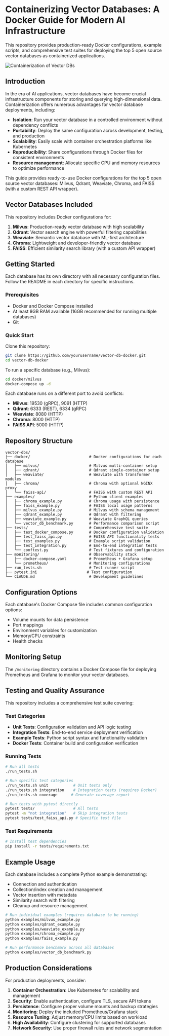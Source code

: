 # Containerizing Vector Databases: A Docker Guide for Modern AI Infrastructure

This repository provides production-ready Docker configurations, example scripts, and comprehensive test suites for deploying the top 5 open source vector databases as containerized applications.

![Containerization of Vector DBs](/docu/container.jpeg)


## Introduction

In the era of AI applications, vector databases have become crucial infrastructure components for storing and querying high-dimensional data. Containerization offers numerous advantages for vector database deployments, including:

- **Isolation**: Run your vector database in a controlled environment without dependency conflicts
- **Portability**: Deploy the same configuration across development, testing, and production
- **Scalability**: Easily scale with container orchestration platforms like Kubernetes
- **Reproducibility**: Share configurations through Docker files for consistent environments
- **Resource management**: Allocate specific CPU and memory resources to optimize performance

This guide provides ready-to-use Docker configurations for the top 5 open source vector databases: Milvus, Qdrant, Weaviate, Chroma, and FAISS (with a custom REST API wrapper).

## Vector Databases Included

This repository includes Docker configurations for:

1. **Milvus**: Production-ready vector database with high scalability
2. **Qdrant**: Vector search engine with powerful filtering capabilities
3. **Weaviate**: Semantic vector database with ML-first architecture
4. **Chroma**: Lightweight and developer-friendly vector database
5. **FAISS**: Efficient similarity search library (with a custom API wrapper)

## Getting Started

Each database has its own directory with all necessary configuration files. Follow the README in each directory for specific instructions.

### Prerequisites

- Docker and Docker Compose installed
- At least 8GB RAM available (16GB recommended for running multiple databases)
- Git

### Quick Start

Clone this repository:

```bash
git clone https://github.com/yourusername/vector-db-docker.git
cd vector-db-docker
```

To run a specific database (e.g., Milvus):

```bash
cd docker/milvus
docker-compose up -d
```

Each database runs on a different port to avoid conflicts:
- **Milvus**: 19530 (gRPC), 9091 (HTTP)
- **Qdrant**: 6333 (REST), 6334 (gRPC)  
- **Weaviate**: 8080 (HTTP)
- **Chroma**: 8000 (HTTP)
- **FAISS API**: 5000 (HTTP)

## Repository Structure

```
vector-dbs/
├── docker/                          # Docker configurations for each database
│   ├── milvus/                      # Milvus multi-container setup
│   ├── qdrant/                      # Qdrant single-container setup  
│   ├── weaviate/                    # Weaviate with transformer modules
│   ├── chroma/                      # Chroma with optional NGINX proxy
│   └── faiss-api/                   # FAISS with custom REST API
├── examples/                        # Python client examples
│   ├── chroma_example.py            # Chroma usage with persistence
│   ├── faiss_example.py             # FAISS local usage patterns
│   ├── milvus_example.py            # Milvus with schema management
│   ├── qdrant_example.py            # Qdrant with filtering
│   ├── weaviate_example.py          # Weaviate GraphQL queries
│   └── vector_db_benchmark.py       # Performance comparison script
├── tests/                           # Comprehensive test suite
│   ├── test_docker_compose.py       # Docker configuration validation
│   ├── test_faiss_api.py            # FAISS API functionality tests
│   ├── test_examples.py             # Example script validation
│   ├── test_integration.py          # End-to-end integration tests
│   └── conftest.py                  # Test fixtures and configuration
├── monitoring/                      # Observability stack
│   ├── docker-compose.yaml          # Prometheus + Grafana setup
│   └── prometheus/                  # Monitoring configurations
├── run_tests.sh                     # Test runner script
├── pytest.ini                      # Test configuration
└── CLAUDE.md                        # Development guidelines
```


## Configuration Options

Each database's Docker Compose file includes common configuration options:

- Volume mounts for data persistence
- Port mappings
- Environment variables for customization
- Memory/CPU constraints
- Health checks

## Monitoring Setup

The `/monitoring` directory contains a Docker Compose file for deploying Prometheus and Grafana to monitor your vector databases. 

## Testing and Quality Assurance

This repository includes a comprehensive test suite covering:

### Test Categories
- **Unit Tests**: Configuration validation and API logic testing
- **Integration Tests**: End-to-end service deployment verification
- **Example Tests**: Python script syntax and functionality validation
- **Docker Tests**: Container build and configuration verification

### Running Tests
```bash
# Run all tests
./run_tests.sh

# Run specific test categories
./run_tests.sh unit           # Unit tests only
./run_tests.sh integration    # Integration tests (requires Docker)
./run_tests.sh coverage      # Generate coverage report

# Run tests with pytest directly
pytest tests/                 # All tests
pytest -m "not integration"   # Skip integration tests
pytest tests/test_faiss_api.py # Specific test file
```

### Test Requirements
```bash
# Install test dependencies
pip install -r tests/requirements.txt
```

## Example Usage

Each database includes a complete Python example demonstrating:
- Connection and authentication
- Collection/index creation and management
- Vector insertion with metadata
- Similarity search with filtering
- Cleanup and resource management

```bash
# Run individual examples (requires database to be running)
python examples/milvus_example.py
python examples/qdrant_example.py
python examples/weaviate_example.py
python examples/chroma_example.py
python examples/faiss_example.py

# Run performance benchmark across all databases
python examples/vector_db_benchmark.py
```

## Production Considerations

For production deployments, consider:

1. **Container Orchestration**: Use Kubernetes for scalability and management
2. **Security**: Enable authentication, configure TLS, secure API tokens
3. **Persistence**: Configure proper volume mounts and backup strategies
4. **Monitoring**: Deploy the included Prometheus/Grafana stack
5. **Resource Tuning**: Adjust memory/CPU limits based on workload
6. **High Availability**: Configure clustering for supported databases
7. **Network Security**: Use proper firewall rules and network segmentation
